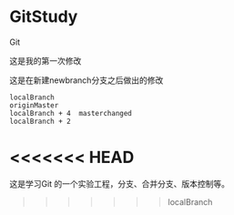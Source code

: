 # GitStudy
Git 

这是我的第一次修改


这是在新建newbranch分支之后做出的修改


	localBranch
	originMaster
	localBranch + 4  masterchanged
	localBranch + 2


<<<<<<< HEAD
=======

这是学习Git 的一个实验工程，分支、合并分支、版本控制等。

>>>>>>> localBranch
